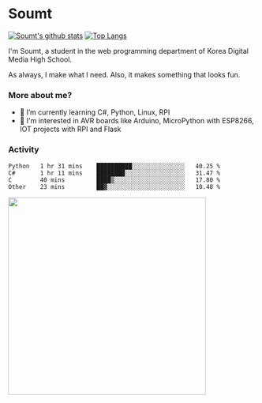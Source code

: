 # Soumt
[![Soumt's github stats](https://github-readme-stats.vercel.app/api?username=soumt-r)](https://github.com/anuraghazra/github-readme-stats)
[![Top Langs](https://github-readme-stats.vercel.app/api/top-langs/?username=soumt-r&layout=compact)](https://github.com/anuraghazra/github-readme-stats)

I'm Soumt, a student in the web programming department of Korea Digital Media High School.

As always, I make what I need. Also, it makes something that looks fun.

### More about me?
- 🌱 I’m currently learning C#, Python, Linux, RPI
- :pushpin: I'm interested in AVR boards like Arduino, MicroPython with ESP8266, IOT projects with RPI and Flask


### Activity
<!--START_SECTION:waka-->
```text
Python   1 hr 31 mins    ██████████░░░░░░░░░░░░░░░   40.25 % 
C#       1 hr 11 mins    ████████░░░░░░░░░░░░░░░░░   31.47 % 
C        40 mins         ████▒░░░░░░░░░░░░░░░░░░░░   17.80 % 
Other    23 mins         ██▓░░░░░░░░░░░░░░░░░░░░░░   10.48 % 
```
<!--END_SECTION:waka-->
<img height="400" img src="https://wakatime.com/share/@5f53198d-2502-40e8-bae4-fe901451ec0b/2c50901b-547e-47bc-a3e3-6a550a1751bd.svg">
